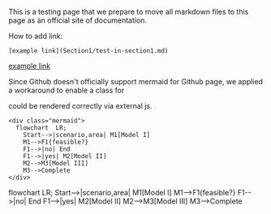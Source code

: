 This is a testing page that we prepare to move all markdown files to this page as an official site of documentation.

How to add link:
```
[example link](Section1/test-in-section1.md)
```

[example link](Section1/test-in-section1.md)


Since Github doesn't officially support mermaid for Github page, we applied a workaround to enable a class for <div> could be rendered correctly via external js. 
```
<div class="mermaid">
  flowchart  LR;
    Start-->|scenario,area| M1[Model I] 
    M1-->F1{feasible?}
    F1-->|no| End
    F1-->|yes| M2[Model II]
    M2-->M3[Model III]
    M3-->Complete
</div>
```

<div class="mermaid">
  flowchart  LR;
    Start-->|scenario,area| M1[Model I] 
    M1-->F1{feasible?}
    F1-->|no| End
    F1-->|yes| M2[Model II]
    M2-->M3[Model III]
    M3-->Complete
</div>
